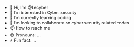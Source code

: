 - 👋 Hi, I’m @Lecyber
- 👀 I’m interested in Cyber security
- 🌱 I’m currently learning coding
- 💞️ I’m looking to collaborate on cyber security related codes
- 📫 How to reach me 
- 😄 Pronouns: ...
- ⚡ Fun fact: ...

<!---
Lecyber/Lecyber is a ✨ special ✨ repository because its `README.md` (this file) appears on your GitHub profile.
You can click the Preview link to take a look at your changes.
--->
